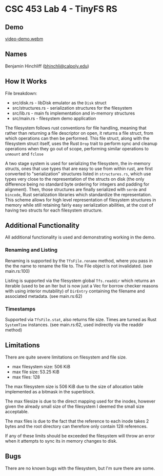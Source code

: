 # CSC 453 Lab 4 - TinyFS RS

## Demo

[video-demo.webm](https://github.com/BenjaminHinchliff/tinyfs-rs/assets/46175830/4871b3b4-1a5c-47b5-83bc-a4ccad16af91)


## Names

Benjamin Hinchliff (bhinchli@calpoly.edu)

## How It Works

File breakdown:

- src/disk.rs - libDisk emulator as the `Disk` struct
- src/structures.rs - serialization structures for the filesystem
- src/lib.rs - main fs implementation and in-memory structures
- src/main.rs - filesystem demo application

The filesystem follows rust conventions for file handling, meaning that rather
than returning a file descriptor on open, it returns a file struct, from which
operations can then be performed. This file struct, along with the filesystem
struct itself, uses the Rust `Drop` trait to perform sync and cleanup operations
when they go out of scope, performing similar operations to `unmount` and
`fclose`

A two stage system is used for serializing the filesystem, the in-memory
structs, ones that use types that are easy to use from within rust, are first
converted to "serialization" structures listed in `structures.rs`, which use
types very close to the representation of the structs on disk (the only
difference being no standard byte ordering for integers and padding for
alignment). Then, those structures are finally serialized with `serde` and
`bincode`, Rust serialization libraries which standardize the representation.
This scheme allows for high level representation of filesystem structures in
memory while still retaining fairly easy serialization abilities, at the cost
of having two structs for each filesystem structure.

## Additional Functionality

All additional functionality is used and demonstrating working in the demo.

### Renaming and Listing

Renaming is supported by the `TfsFile.rename` method, where you pass in the
the name to rename the file to. The File object is not invalidated.
(see main.rs:100)

Listing is supported via the filesystem global `Tfs.readdir` which returns
an iterable (used to be an Iter but is now just a Vec for borrow checker
reasons with using interior mutability) of `DirEntry` containing the filename
and associated metadata.
(see main.rs:62)

### Timestamps

Supported via `TfsFile.stat`, also returns file size. Times are turned as
Rust `SystemTime` instances.
(see main.rs:62, used indirectly via the readdir method)

## Limitations

There are quite severe limitations on filesystem and file size.

- max filesystem size: 506 KiB
- max file size: 53.25 KiB
- max files: 128

The max filesystem size is 506 KiB due to the size of allocation table
implemented as a bitmask in the superblock.

The max filesize is due to the direct mapping used for the inodes, however
given the already small size of the filesystem I deemed the small size
acceptable.

The max files is due to the fact that the reference to each inode takes 2 bytes
and the root directory can therefore only contain 128 references.

If any of these limits should be exceeded the filesystem will throw an error
when it attempts to sync its in memory changes to disk.

## Bugs

There are no known bugs with the filesystem, but I'm sure there are some.
